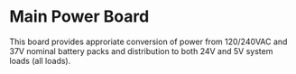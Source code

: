 # Main Power Board
This board provides approriate conversion of power from 120/240VAC and 37V nominal battery packs and distribution to both 24V and 5V system loads (all loads).